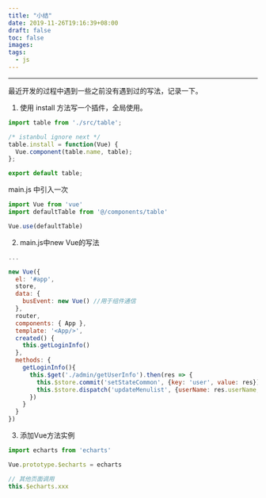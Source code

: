 ```yaml
---
title: "小结"
date: 2019-11-26T19:16:39+08:00
draft: false
toc: false
images:
tags: 
  - js
---
```

----


最近开发的过程中遇到一些之前没有遇到过的写法，记录一下。

1. 使用 install 方法写一个插件，全局使用。

``` js
import table from './src/table';

/* istanbul ignore next */
table.install = function(Vue) {
  Vue.component(table.name, table);
};

export default table;
```

main.js 中引入一次

``` js
import Vue from 'vue'
import defaultTable from '@/components/table'

Vue.use(defaultTable)
```

2. main.js中new Vue的写法

``` js
...

new Vue({
  el: '#app',
  store,
  data: {
    busEvent: new Vue() //用于组件通信
  },
  router,
  components: { App },
  template: '<App/>',
  created() {
    this.getLoginInfo()
  },
  methods: {
    getLoginInfo(){
      this.$get('./admin/getUserInfo').then(res => {
        this.$store.commit('setStateCommon', {key: 'user', value: res})
        this.$store.dispatch('updateMenulist', {userName: res.userName, userId: res.userId})
      })
    }
  }
})
```

3. 添加Vue方法实例
``` js
import echarts from 'echarts'

Vue.prototype.$echarts = echarts

// 其他页面调用
this.$echarts.xxx
```